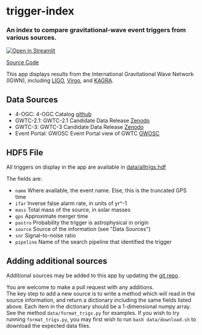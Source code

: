 # trigger-index

### An index to compare gravitational-wave event triggers from various sources.

[![Open in Streamlit](https://static.streamlit.io/badges/streamlit_badge_black_white.svg)](https://share.streamlit.io/jkanner/trigger-index/main/app.py)

[Source Code](https://github.com/jkanner/trigger-index)

This app displays results from the International Gravitational Wave Network (IGWN), including [LIGO](https://www.ligo.org), 
[Virgo](https://www.virgo-gw.eu), and 
[KAGRA](https://gwcenter.icrr.u-tokyo.ac.jp/en/).

## Data Sources

 * 4-OGC: 4-OGC Catalog [github](https://github.com/gwastro/4-ogc)
 * GWTC-2.1: GWTC-2.1 Candidate Data Release [Zenodo](https://zenodo.org/record/5759108)
 * GWTC-3:   GWTC-3 Candidate Data Release   [Zenodo](https://zenodo.org/record/5546665)
 * Event Portal: GWOSC Event Portal view of GWTC [GWOSC](https://www.gw-openscience.org/eventapi/html/GWTC/)

## HDF5 File

All triggers on display in the app are available in [data/alltrigs.hdf](https://github.com/jkanner/trigger-index/tree/main/data)

The fields are:

 * `name`   Where available, the event name.  Else, this is the truncated GPS time
 * `ifar`   Inverse false alarm rate, in units of yr^-1
 * `mass`   Total mass of the source, in solar masses
 * `gps`    Approximate merger time
 * `pastro` Probability the trigger is astrophysical in origin
 * `source` Source of the information (see "Data Sources")
 * `snr`    Signal-to-noise ratio
 * `pipeline` Name of the search pipeline that identified the trigger
 
## Adding additional sources

Additional sources may be added to this app by updating the [git repo](https://github.com/jkanner/trigger-index).

You are welcome to make a pull request with any additions.  
The key step to add a new source is to write a method which will read in the source information, and return 
a dictionary including the same fields listed above.  Each item in the dictionary should
be a 1-dimensional numpy array.  See the method `data/format_trigs.py` for examples.  If you 
wish to try running `format_trigs.py`, you may first wish to run `bash data/download.sh` to
download the expected data files.






